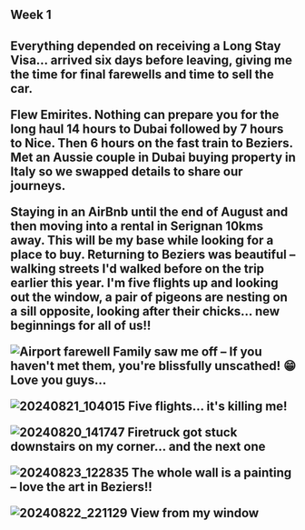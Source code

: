 ## Week 1
Everything depended on receiving a Long Stay Visa... arrived six days before leaving, giving me the time for final farewells and time to sell the car.</p>
Flew Emirites. Nothing can prepare you for the long haul 14 hours to Dubai followed by 7 hours to Nice. Then 6 hours on the fast train to Beziers. Met an Aussie couple in Dubai buying property in Italy so we swapped details to share our journeys.</p>
Staying in an AirBnb until the end of August and then moving into a rental in Serignan 10kms away. This will be my base while looking for a place to buy. Returning to Beziers was beautiful – walking streets I'd walked before on the trip earlier this year. I'm five flights up and looking out the window, a pair of pigeons are nesting on a sill opposite, looking after their chicks... new beginnings for all of us!!</p>
![Airport farewell](https://github.com/user-attachments/assets/5558612b-5432-44f6-a284-45e3636d1ec0)
Family saw me off – If you haven't met them, you're blissfully unscathed! 😁 Love you guys...</p>
![20240821_104015](https://github.com/user-attachments/assets/72b96d52-397a-4de4-b8a3-c5caa978f446)
Five flights... it's killing me!</p>
![20240820_141747](https://github.com/user-attachments/assets/f60b38f5-3da9-42db-9ea5-a4993191adb1)
Firetruck got stuck downstairs on my corner... and the next one</p>
![20240823_122835](https://github.com/user-attachments/assets/335ffe2c-bae4-43d9-94b8-2fdcf600038e)
The whole wall is a painting – love the art in Beziers!!</p>
![20240822_221129](https://github.com/user-attachments/assets/9b00cd3b-177b-4b1a-9275-21631104249f)
View from my window
---
